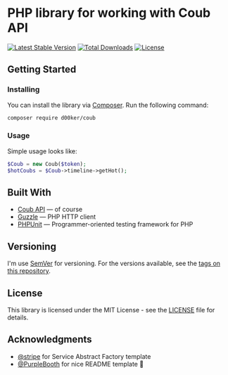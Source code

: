 # PHP library for working with Coub API

[![Latest Stable Version](https://poser.pugx.org/d00ker/coub/v/stable.svg)](https://packagist.org/packages/d00ker/coub)
[![Total Downloads](https://poser.pugx.org/d00ker/coub/downloads.svg)](https://packagist.org/packages/d00ker/coub)
[![License](https://poser.pugx.org/d00ker/coub/license.svg)](https://packagist.org/packages/d00ker/coub)

## Getting Started

### Installing

You can install the library via [Composer](https://getcomposer.org). Run the following command:
```bash
composer require d00ker/coub
```

### Usage

Simple usage looks like:
```php
$Coub = new Coub($token);
$hotCoubs = $Coub->timeline->getHot();
```

## Built With
* [Coub API](https://coub.com/dev/docs/Coub+API%2FOverview) — of course
* [Guzzle](https://github.com/guzzle/guzzle) — PHP HTTP client
* [PHPUnit](https://github.com/sebastianbergmann/phpunit) — Programmer-oriented testing framework for PHP

## Versioning

I'm use [SemVer](https://semver.org/) for versioning. For the versions available, see the [tags on this repository](https://github.com/d00ker/coub/tags).

## License

This library is licensed under the MIT License - see the [LICENSE](LICENSE) file for details.

## Acknowledgments
* [@stripe](https://github.com/stripe/) for Service Abstract Factory template
* [@PurpleBooth](https://gist.github.com/PurpleBooth/) for nice README template :metal: